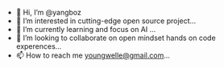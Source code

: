 - 👋 Hi, I’m @yangboz
- 👀 I’m interested in cutting-edge open source project...
- 🌱 I’m currently learning and focus on AI ...
- 💞️ I’m looking to collaborate on  open mindset hands on code experences...
- 📫 How to reach me youngwelle@gmail.com...

<!---
yangboz/yangboz is a ✨ special ✨ repository because its `README.md` (this file) appears on your GitHub profile.
You can click the Preview link to take a look at your changes.
--->
